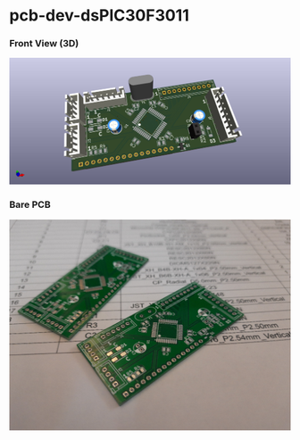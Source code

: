 # pcb-dev-dsPIC30F3011


<h3>Front View (3D)</h3>

![Front view](images/front.png "Front View")


<h3>Bare PCB</h3>

![Bare PCB](images/final.jpeg "Bare PCB")
